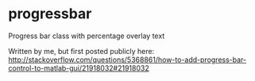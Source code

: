 # progressbar
Progress bar class with percentage overlay text

Written by me, but first posted publicly here: http://stackoverflow.com/questions/5368861/how-to-add-progress-bar-control-to-matlab-gui/21918032#21918032
